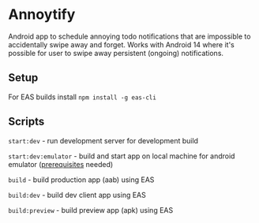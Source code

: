 # Annoytify

Android app to schedule annoying todo notifications that are impossible to accidentally swipe away and forget.
Works with Android 14 where it's possible for user to swipe away persistent (ongoing) notifications.

## Setup

For EAS builds install `npm install -g eas-cli`

## Scripts

`start:dev` - run development server for development build

`start:dev:emulator` - build and start app on local machine for android emulator ([prerequisites](prerequisites) needed)

`build` - build production app (aab) using EAS

`build:dev` - build dev client app using EAS

`build:preview` - build preview app (apk) using EAS